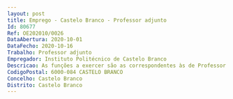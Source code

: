```yaml
--- 
layout: post
title: Emprego - Castelo Branco - Professor adjunto
Id: 80677
Ref: OE202010/0026
DataAbertura: 2020-10-01
DataFecho: 2020-10-16
Trabalho: Professor adjunto
Empregador: Instituto Politécnico de Castelo Branco
Descricao: As funções a exercer são as correspondentes às de Professor Adjunto do Ensino Superior Politécnico, tal como descritas no artigo 2º A e no nº 4 do artigo 3º, ambos do Estatuto da Carreira de Pessoal Docente do Ensino Superior Politécnico (ECPDESP).
CodigoPostal: 6000-084 CASTELO BRANCO
Concelho: Castelo Branco
Distrito: Castelo Branco
--- 
```

